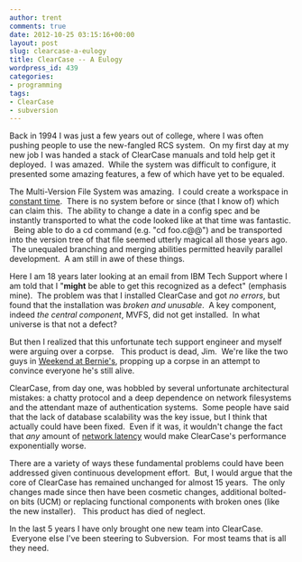 ```yaml
---
author: trent
comments: true
date: 2012-10-25 03:15:16+00:00
layout: post
slug: clearcase-a-eulogy
title: ClearCase -- A Eulogy
wordpress_id: 439
categories:
- programming
tags:
- ClearCase
- subversion
---
```


Back in 1994 I was just a few years out of college, where I was often pushing people to use the new-fangled RCS system.  On my first day at my new job I was handed a stack of ClearCase manuals and told help get it deployed.  I was amazed.  While the system was difficult to configure, it presented some amazing features, a few of which have yet to be equaled.

The Multi-Version File System was amazing.  I could create a workspace in [constant time](http://en.wikipedia.org/wiki/Constant_time#Constant_time).  There is no system before or since (that I know of) which can claim this.  The ability to change a date in a config spec and be instantly transported to what the code looked like at that time was fantastic.   Being able to do a cd command (e.g. "cd foo.c@@") and be transported into the version tree of that file seemed utterly magical all those years ago.  The unequaled branching and merging abilities permitted heavily parallel development.  A am still in awe of these things.

Here I am 18 years later looking at an email from IBM Tech Support where I am told that I "**might** be able to get this recognized as a defect" (emphasis mine).  The problem was that I installed ClearCase and got _no errors_, but found that the installation was _broken and unusable_.  A key component, indeed _the central component_, MVFS, did not get installed.  In what universe is that not a defect?

But then I realized that this unfortunate tech support engineer and myself were arguing over a corpse.   This product is dead, Jim.  We're like the two guys in [Weekend at Bernie's](http://en.wikipedia.org/wiki/Weekend_at_Bernie%27s), propping up a corpse in an attempt to convince everyone he's still alive.

ClearCase, from day one, was hobbled by several unfortunate architectural mistakes: a chatty protocol and a deep dependence on network filesystems and the attendant maze of authentication systems.  Some people have said that the lack of database scalability was the key issue, but I think that actually could have been fixed.  Even if it was, it wouldn't change the fact that _any_ amount of [network latency](http://rescomp.stanford.edu/~cheshire/rants/Latency.html) would make ClearCase's performance exponentially worse.

There are a variety of ways these fundamental problems could have been addressed given continuous development effort.  But, I would argue that the core of ClearCase has remained unchanged for almost 15 years.  The only changes made since then have been cosmetic changes, additional bolted-on bits (UCM) or replacing functional components with broken ones (like the new installer).   This product has died of neglect.

In the last 5 years I have only brought one new team into ClearCase.  Everyone else I've been steering to Subversion.  For most teams that is all they need.

